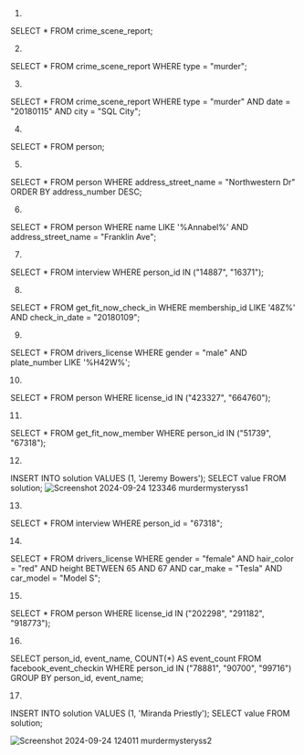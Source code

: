 1.
SELECT * 
FROM crime_scene_report;

2.
SELECT *
FROM crime_scene_report
WHERE type = "murder";

3.
SELECT *
FROM crime_scene_report
WHERE type = "murder"
  AND date = "20180115"
  AND city = "SQL City";

4.
SELECT *
FROM person;

5.
SELECT *
FROM person
WHERE address_street_name = "Northwestern Dr"
ORDER BY address_number DESC;

6.
SELECT *
FROM person
WHERE name LIKE '%Annabel%'
  AND address_street_name = "Franklin Ave";

7.
SELECT *
FROM interview
WHERE person_id IN ("14887", "16371");

8.
SELECT *
FROM get_fit_now_check_in
WHERE membership_id LIKE '48Z%'
  AND check_in_date = "20180109";

9.
SELECT *
FROM drivers_license
WHERE gender = "male"
  AND plate_number LIKE '%H42W%';

10.
SELECT *
FROM person
WHERE license_id IN ("423327", "664760");

11.
SELECT *
FROM get_fit_now_member
WHERE person_id IN ("51739", "67318");

12.
INSERT INTO solution VALUES (1, 'Jeremy Bowers');
SELECT value FROM solution;
![Screenshot 2024-09-24 123346 murdermysteryss1](https://github.com/user-attachments/assets/0c7dc0ce-4da0-4be5-9b83-a7c2485943d0)

13.
SELECT *
FROM interview
WHERE person_id = "67318";

14.
SELECT *
FROM drivers_license
WHERE gender = "female"
  AND hair_color = "red"
  AND height BETWEEN 65 AND 67
  AND car_make = "Tesla"
  AND car_model = "Model S";

15.
SELECT *
FROM person
WHERE license_id IN ("202298", "291182", "918773");

16.
SELECT 
  person_id, 
  event_name, 
  COUNT(*) AS event_count
FROM facebook_event_checkin
WHERE person_id IN ("78881", "90700", "99716")
GROUP BY person_id, event_name;

17.
INSERT INTO solution VALUES (1, 'Miranda Priestly');
SELECT value FROM solution;

![Screenshot 2024-09-24 124011 murdermysteryss2](https://github.com/user-attachments/assets/b383ab81-646f-4f8f-97f0-a6212303e2c8) 



